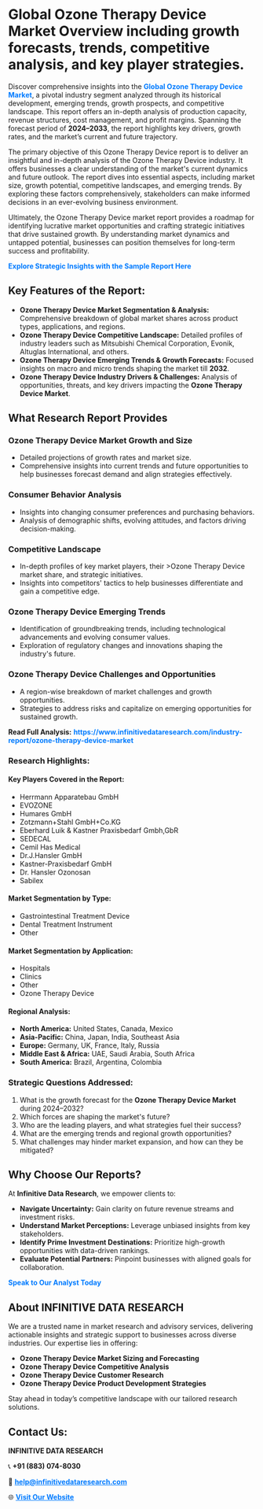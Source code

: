 <h1>Global Ozone Therapy Device Market Overview including growth forecasts, trends, competitive analysis, and key player strategies.</h1>
<p>
Discover comprehensive insights into the 
<a href="https://www.infinitivedataresearch.com/industry-report/ozone-therapy-device-market" rel="dofollow" style="color: #007BFF; text-decoration: none;"><strong>Global Ozone Therapy Device Market</strong></a>, a pivotal industry segment analyzed through its historical development, emerging trends, growth prospects, and competitive landscape. This report offers an in-depth analysis of production capacity, revenue structures, cost management, and profit margins. Spanning the forecast period of <strong>2024–2033</strong>, the report highlights key drivers, growth rates, and the market’s current and future trajectory.
</p>
<p>
The primary objective of this Ozone Therapy Device report is to deliver an insightful and in-depth analysis of the Ozone Therapy Device industry. It offers businesses a clear understanding of the market's current dynamics and future outlook. The report dives into essential aspects, including market size, growth potential, competitive landscapes, and emerging trends. By exploring these factors comprehensively, stakeholders can make informed decisions in an ever-evolving business environment.
</p>
<p>
Ultimately, the Ozone Therapy Device market report provides a roadmap for identifying lucrative market opportunities and crafting strategic initiatives that drive sustained growth. By understanding market dynamics and untapped potential, businesses can position themselves for long-term success and profitability.
</p>
<p>
<a href="https://www.infinitivedataresearch.com/request-sample/reportId=107823" style="color: #007BFF; text-decoration: none;"><strong>Explore Strategic Insights with the Sample Report Here</strong></a>
</p>

<h2>Key Features of the Report:</h2>
<ul>
<li><strong>Ozone Therapy Device Market Segmentation & Analysis:</strong> Comprehensive breakdown of global market shares across product types, applications, and regions.</li>
<li><strong>Ozone Therapy Device Competitive Landscape:</strong> Detailed profiles of industry leaders such as Mitsubishi Chemical Corporation, Evonik, Altuglas International, and others.</li>
<li><strong>Ozone Therapy Device Emerging Trends & Growth Forecasts:</strong> Focused insights on macro and micro trends shaping the market till <strong>2032</strong>.</li>
<li><strong>Ozone Therapy Device Industry Drivers & Challenges:</strong> Analysis of opportunities, threats, and key drivers impacting the <strong>Ozone Therapy Device Market</strong>.</li>
</ul>

<h2>What Research Report Provides</h2>
<h3>Ozone Therapy Device Market Growth and Size</h3>
<ul>
<li>Detailed projections of growth rates and market size.</li>
<li>Comprehensive insights into current trends and future opportunities to help businesses forecast demand and align strategies effectively.</li>
</ul>

<h3>Consumer Behavior Analysis</h3>
<ul>
<li>Insights into changing consumer preferences and purchasing behaviors.</li>
<li>Analysis of demographic shifts, evolving attitudes, and factors driving decision-making.</li>
</ul>

<h3>Competitive Landscape</h3>
<ul>
<li>In-depth profiles of key market players, their >Ozone Therapy Device market share, and strategic initiatives.</li>
<li>Insights into competitors' tactics to help businesses differentiate and gain a competitive edge.</li>
</ul>

<h3>Ozone Therapy Device Emerging Trends</h3>
<ul>
<li>Identification of groundbreaking trends, including technological advancements and evolving consumer values.</li>
<li>Exploration of regulatory changes and innovations shaping the industry's future.</li>
</ul>

<h3>Ozone Therapy Device Challenges and Opportunities</h3>
<ul>
<li>A region-wise breakdown of market challenges and growth opportunities.</li>
<li>Strategies to address risks and capitalize on emerging opportunities for sustained growth.</li>
</ul>
<p><strong>Read Full Analysis:</strong> <a href="https://www.infinitivedataresearch.com/industry-report/ozone-therapy-device-market" rel="dofollow" style="color: #007BFF; text-decoration: none;"><strong>https://www.infinitivedataresearch.com/industry-report/ozone-therapy-device-market</strong></a></p>
<h3>Research Highlights:</h3>
<h4>Key Players Covered in the Report:</h4>
<ul><li>Herrmann Apparatebau GmbH</li><li>EVOZONE</li><li>Humares GmbH</li><li>Zotzmann+Stahl GmbH+Co.KG</li><li>Eberhard Luik &amp; Kastner Praxisbedarf Gmbh,GbR</li><li>SEDECAL</li><li>Cemil Has Medical</li><li>Dr.J.Hansler GmbH</li><li>Kastner-Praxisbedarf GmbH</li><li>Dr. Hansler Ozonosan</li><li>Sabilex</li></ul>
<h4>Market Segmentation by Type:</h4>
<ul><li>Gastrointestinal Treatment Device</li><li>Dental Treatment Instrument</li><li>Other</li></ul>
<h4>Market Segmentation by Application:</h4>
<ul><li>Hospitals</li><li>Clinics</li><li>Other</li><li>Ozone Therapy Device</li></ul>

<h4>Regional Analysis:</h4>
<ul>
<li><strong>North America:</strong> United States, Canada, Mexico</li>
<li><strong>Asia-Pacific:</strong> China, Japan, India, Southeast Asia</li>
<li><strong>Europe:</strong> Germany, UK, France, Italy, Russia</li>
<li><strong>Middle East & Africa:</strong> UAE, Saudi Arabia, South Africa</li>
<li><strong>South America:</strong> Brazil, Argentina, Colombia</li>
</ul>

<h3>Strategic Questions Addressed:</h3>
<ol>
<li>What is the growth forecast for the <strong>Ozone Therapy Device Market</strong> during 2024–2032?</li>
<li>Which forces are shaping the market's future?</li>
<li>Who are the leading players, and what strategies fuel their success?</li>
<li>What are the emerging trends and regional growth opportunities?</li>
<li>What challenges may hinder market expansion, and how can they be mitigated?</li>
</ol>

<h2>Why Choose Our Reports?</h2>
<p>At <strong>Infinitive Data Research</strong>, we empower clients to:</p>
<ul>
<li><strong>Navigate Uncertainty:</strong> Gain clarity on future revenue streams and investment risks.</li>
<li><strong>Understand Market Perceptions:</strong> Leverage unbiased insights from key stakeholders.</li>
<li><strong>Identify Prime Investment Destinations:</strong> Prioritize high-growth opportunities with data-driven rankings.</li>
<li><strong>Evaluate Potential Partners:</strong> Pinpoint businesses with aligned goals for collaboration.</li>
</ul>
<p><a href="https://www.infinitivedataresearch.com/industry-report/ozone-therapy-device-market" rel="dofollow" style="color: #007BFF; text-decoration: none;"><strong>Speak to Our Analyst Today</strong></a></p>

<h2>About INFINITIVE DATA RESEARCH</h2>
<p>We are a trusted name in market research and advisory services, delivering actionable insights and strategic support to businesses across diverse industries. Our expertise lies in offering:</p>
<ul>
<li><strong>Ozone Therapy Device Market Sizing and Forecasting</strong></li>
<li><strong>Ozone Therapy Device Competitive Analysis</strong></li>
<li><strong>Ozone Therapy Device Customer Research</strong></li>
<li><strong>Ozone Therapy Device Product Development Strategies</strong></li>
</ul>
<p>Stay ahead in today’s competitive landscape with our tailored research solutions.</p>

<h2>Contact Us:</h2>
<p><strong>INFINITIVE DATA RESEARCH</strong></p>
<p>📞 <strong>+91 (883) 074-8030</strong></p>
<p>📧 <strong><a href="mailto:help@infinitivedataresearch.com" style="color: #007BFF;">help@infinitivedataresearch.com</a></strong></p>
<p>🌐 <strong><a href="https://www.infinitivedataresearch.com" rel="dofollow" style="color: #007BFF;">Visit Our Website</a></strong></p>